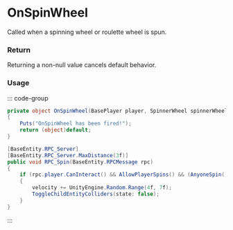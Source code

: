 # OnSpinWheel
<Badge type="info" text="Player"/><Badge type="danger" text="Carbon Compatible"/><Badge type="warning" text="Oxide Compatible"/>
Called when a spinning wheel or roulette wheel is spun.

### Return
Returning a non-null value cancels default behavior.

### Usage
::: code-group
```csharp [Example]
private object OnSpinWheel(BasePlayer player, SpinnerWheel spinnerWheel)
{
	Puts("OnSpinWheel has been fired!");
	return (object)default;
}
```
```csharp [Source — Assembly-CSharp @ SpinnerWheel]
[BaseEntity.RPC_Server]
[BaseEntity.RPC_Server.MaxDistance(3f)]
public void RPC_Spin(BaseEntity.RPCMessage rpc)
{
	if (rpc.player.CanInteract() && AllowPlayerSpins() && (AnyoneSpin() || rpc.player.CanBuild()) && !(velocity > 15f))
	{
		velocity += UnityEngine.Random.Range(4f, 7f);
		ToggleChildEntityColliders(state: false);
	}
}

```
:::
